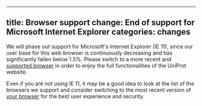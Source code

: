 
---
title: Browser support change: End of support for Microsoft Internet Explorer
categories: changes
---

We will phase out support for Microsoft's Internet Explorer (IE 11), since our user base for this web browser is continuously decreasing and has significantly fallen below 1.5%. Please switch to a more recent and [supported browser](https://www.uniprot.org/help/browser%5Fsupport) in order to enjoy the full functionalities of the UniProt website.

Even if you are not using IE 11, it may be a good idea to look at the list of the browsers we support and consider switching to the most recent version of [your browser](https://whatismybrowser.org/) for the best user experience and security.
        